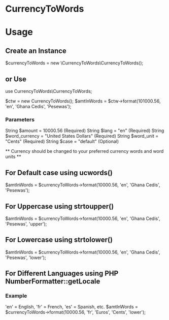 # CurrencyToWords

# Usage

## Create an Instance
$currencyToWords = new \CurrencyToWords\CurrencyToWords();

## or Use
use CurrencyToWords\CurrencyToWords;

$ctw = new CurrencyToWords();
$amtInWords = $ctw->format(101000.56, 'en', 'Ghana Cedis', 'Pesewas');

### Parameters
String $amount = 10000.56 (Required)
String $lang = "en" (Required)
String $word_currency = "United States Dollars" (Required)
String $word_unit = "Cents" (Required)
String $case = "default" (Optional)

** Currency should be changed to your preferred currency words and word units **

## For Default case using ucwords()
$amtInWords = $currencyToWords->format(10000.56, 'en', 'Ghana Cedis', 'Pesewas');

## For Uppercase using strtoupper()
$amtInWords = $currencyToWords->format(10000.56, 'en', 'Ghana Cedis', 'Pesewas', 'upper');

## For Lowercase using strtolower()
$amtInWords = $currencyToWords->format(10000.56, 'en', 'Ghana Cedis', 'Pesewas', 'lower');

## For Different Languages using PHP NumberFormatter::getLocale
### Example
'en' = English, 'fr' = French, 'es' = Spanish, etc.
$amtInWords = $currencyToWords->format(10000.56, 'fr', 'Euros', 'Cents', 'lower');